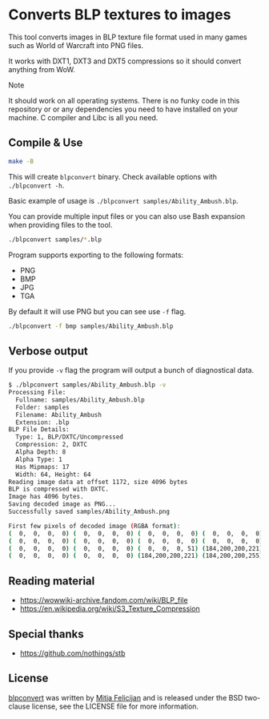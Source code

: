 # Converts BLP textures to images

This tool converts images in BLP texture file format used in many games such as
World of Warcraft into PNG files.

It works with DXT1, DXT3 and DXT5 compressions so it should convert anything
from WoW.

> [!NOTE]
> It should work on all operating systems. There is no funky code in this
> repository or or any dependencies you need to have installed on your machine.
> C compiler and Libc is all you need.

## Compile & Use

```sh
make -B
```

This will create `blpconvert` binary. Check available options with
`./blpconvert -h`.

Basic example of usage is `./blpconvert samples/Ability_Ambush.blp`.

You can provide multiple input files or you can also use Bash expansion when
providing files to the tool.

```sh
./blpconvert samples/*.blp
```

Program supports exporting to the following formats:

- PNG
- BMP
- JPG
- TGA

By default it will use PNG but you can see use `-f` flag.

```sh
./blpconvert -f bmp samples/Ability_Ambush.blp
```

## Verbose output

If you provide `-v` flag the program will output a bunch of diagnostical data.

```sh
$ ./blpconvert samples/Ability_Ambush.blp -v
Processing File:
  Fullname: samples/Ability_Ambush.blp
  Folder: samples
  Filename: Ability_Ambush
  Extension: .blp
BLP File Details:
  Type: 1, BLP/DXTC/Uncompressed
  Compression: 2, DXTC
  Alpha Depth: 8
  Alpha Type: 1
  Has Mipmaps: 17
  Width: 64, Height: 64
Reading image data at offset 1172, size 4096 bytes
BLP is compressed with DXTC.
Image has 4096 bytes.
Saving decoded image as PNG...
Successfully saved samples/Ability_Ambush.png

First few pixels of decoded image (RGBA format):
(  0,  0,  0,  0) (  0,  0,  0,  0) (  0,  0,  0,  0) (  0,  0,  0,  0)
(  0,  0,  0,  0) (  0,  0,  0,  0) (  0,  0,  0,  0) (  0,  0,  0,  0)
(  0,  0,  0,  0) (  0,  0,  0,  0) (  0,  0,  0, 51) (184,200,200,221)
(  0,  0,  0,  0) (  0,  0,  0,  0) (184,200,200,221) (184,200,200,255)
```

## Reading material

- https://wowwiki-archive.fandom.com/wiki/BLP_file
- https://en.wikipedia.org/wiki/S3_Texture_Compression

## Special thanks

- https://github.com/nothings/stb

## License

[blpconvert](https://github.com/mitjafelicijan/blpconvert) was written by [Mitja
Felicijan](https://mitjafelicijan.com) and is released under the BSD
two-clause license, see the LICENSE file for more information.
